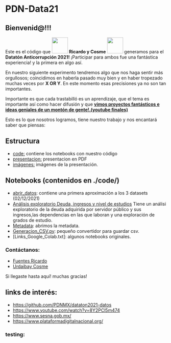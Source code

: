 # PDN-Data21

## Bienvenid@!!!

Este es el código que <img src="https://avatars.githubusercontent.com/u/31456630?v=4" width="50" height="50">
 **Ricardo y Cosme** <img src="https://pbs.twimg.com/profile_images/1380678275761070085/CKL5vhW5_400x400.jpg" width="50" height="50"> generamos para el
  **Datatón Anticorrupción 2021!**
¡Participar para ambos fue una fantástica experiencia! y la primera en algo así.

En nuestro siguiente experimento tendremos algo que nos haga sentir más orgullosos; coincidimos en haberla pasado muy bien y en haber tropezado muchas veces por **X OR Y**. En este momento esas precisiones ya no son tan importantes. 

Importante es que cada trastabilló es un aprendizaje, que el tema es importante así como hacer difusión y que **[vimos proyectos fantásticos e ideas geniales de un montón de gente!.(youtube finales)](https://www.youtube.com/watch?v=CcsT_1gzf-8)**

Esto es lo que nosotros logramos, tiene nuestro trabajo y nos encantará saber que piensas:

## Estructura
* [code:](https://github.com/luzydata/PDN-Data21/edit/main/README.md) contiene los notebooks con nuestro código
* [presentacion:](https://github.com/rikrdinii1/PDN-Data21/blob/main/presentacion/Presentacio%CC%81n.pdf) presentacion en PDF
* [imágenes:](https://github.com/rikrdinii1/PDN-Data21/tree/main/static) imágenes de la presentación.

## Notebooks (contenidos en ./code/)
- [abrir_datos](https://github.com/rikrdinii1/PDN-Data21/blob/main/code/abrir_datos_cosme.ipynb): contiene una primera aproximación a los 3 datasets (02/12/2021)
- [Análisis exploratorio Deuda, ingresos y nivel de estudios](https://github.com/rikrdinii1/PDN-Data21/blob/main/code/Analisis_Deuda%2C_Ingresos_Totales%2C_Estudios.ipynb) Tiene un análisi exploratorio de la deuda adquirida por servidor público y sus ingresos,las dependencias en las que laboran y una exploración de grados de estudio.
- [Metadata](https://github.com/rikrdinii1/PDN-Data21/blob/main/code/Analisis_Metadata.ipynb): abrimos la metadata.
- [Generacion_CSV.py](https://github.com/rikrdinii1/PDN-Data21/blob/main/code/Generacion_CSV.py): pequeño convertidor para guardar csv.
- [Links_Google_Colab.txt]: algunos notebooks originales.

### Contáctanos: 
- [Fuentes Ricardo](https://www.linkedin.com/in/ricardo-fuentes-carbo)
- [Urdaibay Cosme](https://www.linkedin.com/in/urdaibayc/)

Si llegaste hasta aquí! muchas gracias! 

## links de interés: 
- https://github.com/PDNMX/dataton2021-datos
- https://www.youtube.com/watch?v=8Y2PCl5m474
- https://www.sesna.gob.mx/
- https://www.plataformadigitalnacional.org/


### testing:
